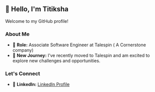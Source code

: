 ## 👋 Hello, I'm Titiksha

Welcome to my GitHub profile!

### About Me
- 💼 **Role:** Associate Software Engineer at Talespin ( A Cornerstone company)
- 🌟 **New Journey:** I’ve recently moved to Talespin and am excited to explore new challenges and opportunities.

### Let's Connect
- 🔗 **LinkedIn:** [LinkedIn Profile](https://www.linkedin.com/in/titikshaapte)

<!---
tapte-csod/tapte-csod is a ✨ special ✨ repository because its `README.md` (this file) appears on your GitHub profile.
You can click the Preview link to take a look at your changes.
--->
